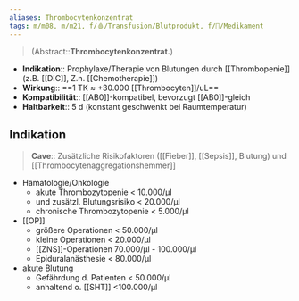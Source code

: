 ```yaml
---
aliases: Thrombocytenkonzentrat
tags: m/m08, m/m21, f/🩸/Transfusion/Blutprodukt, f/💊/Medikament
---
```

> (Abstract::**Thrombocytenkonzentrat.**)
- **Indikation**:: Prophylaxe/Therapie von Blutungen durch [[Thrombopenie]] (z.B. [[DIC]], Z.n. [[Chemotherapie]])
- **Wirkung**:: ==1 TK ≈ +30.000 [[Thrombocyten]]/uL==
- **Kompatibilität**:: [[AB0]]-kompatibel, bevorzugt [[AB0]]-gleich
- **Haltbarkeit**:: 5 d (konstant geschwenkt bei Raumtemperatur)

## Indikation
> **Cave**:: Zusätzliche Risikofaktoren ([[Fieber]], [[Sepsis]], Blutung) und [[Thrombocytenaggregationshemmer]]
- Hämatologie/Onkologie
	- akute Thrombozytopenie < 10.000/µl
	- und zusätzl. Blutungsrisiko < 20.000/µl 
	- chronische Thrombozytopenie < 5.000/µl 
- [[OP]]
	- größere Operationen < 50.000/µl 
	- kleine Operationen < 20.000/µl 
	- [[ZNS]]-Operationen 70.000/µl - 100.000/µl 
	- Epiduralanästhesie < 80.000/µl 
- akute Blutung
	- Gefährdung d. Patienten < 50.000/µl 
	- anhaltend o. [[SHT]] <100.000/µl